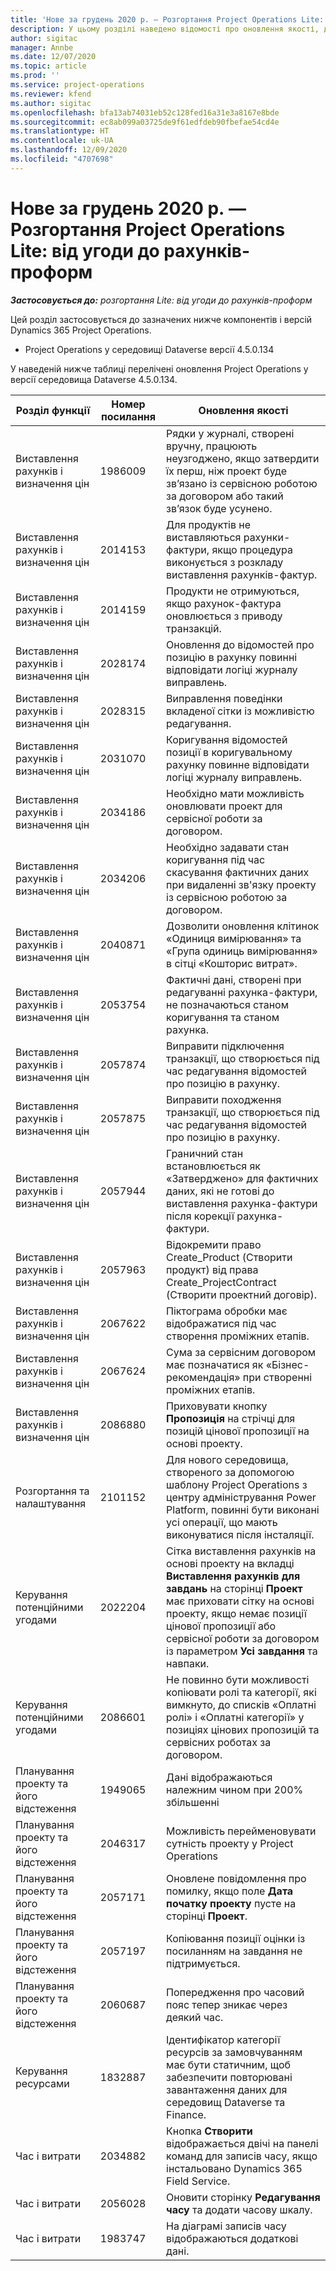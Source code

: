 ```yaml
---
title: 'Нове за грудень 2020 р. — Розгортання Project Operations Lite: від угоди до рахунків-проформ'
description: У цьому розділі наведено відомості про оновлення якості, доступні у випуску розгортання Project Operations Lite в грудні 2020 р. — від угоди до рахунків-проформ.
author: sigitac
manager: Annbe
ms.date: 12/07/2020
ms.topic: article
ms.prod: ''
ms.service: project-operations
ms.reviewer: kfend
ms.author: sigitac
ms.openlocfilehash: bfa13ab74031eb52c128fed16a31e3a8167e8bde
ms.sourcegitcommit: ec8ab099a03725de9f61edfdeb90fbefae54cd4e
ms.translationtype: HT
ms.contentlocale: uk-UA
ms.lasthandoff: 12/09/2020
ms.locfileid: "4707698"
---
```

# <a name="whats-new-december-2020---project-operations-lite-deployment---deal-to-proforma-invoicing"></a>Нове за грудень 2020 р. — Розгортання Project Operations Lite: від угоди до рахунків-проформ

_**Застосовується до:** розгортання Lite: від угоди до рахунків-проформ_

Цей розділ застосовується до зазначених нижче компонентів і версій Dynamics 365 Project Operations.

  - Project Operations у середовищі Dataverse версії 4.5.0.134 

У наведеній нижче таблиці перелічені оновлення Project Operations у версії середовища Dataverse 4.5.0.134.

| **Розділ функції** | **Номер посилання** | **Оновлення якості** |
| --- | --- | --- |
| Виставлення рахунків і визначення цін | 1986009 | Рядки у журналі, створені вручну, працюють неузгоджено, якщо затвердити їх перш, ніж проект буде зв’язано із сервісною роботою за договором або такий зв’язок буде усунено. |
| Виставлення рахунків і визначення цін | 2014153 | Для продуктів не виставляються рахунки-фактури, якщо процедура виконується з розкладу виставлення рахунків-фактур. |
| Виставлення рахунків і визначення цін | 2014159 | Продукти не отримуються, якщо рахунок-фактура оновлюється з приводу транзакцій. |
| Виставлення рахунків і визначення цін | 2028174 | Оновлення до відомостей про позицію в рахунку повинні відповідати логіці журналу виправлень. |
| Виставлення рахунків і визначення цін | 2028315 | Виправлення поведінки вкладеної сітки із можливістю редагування. |
| Виставлення рахунків і визначення цін | 2031070 | Коригування відомостей позиції в коригувальному рахунку повинне відповідати логіці журналу виправлень. |
| Виставлення рахунків і визначення цін | 2034186 | Необхідно мати можливість оновлювати проект для сервісної роботи за договором. |
| Виставлення рахунків і визначення цін | 2034206 | Необхідно задавати стан коригування під час скасування фактичних даних при видаленні зв'язку проекту із сервісною роботою за договором. |
| Виставлення рахунків і визначення цін | 2040871 | Дозволити оновлення клітинок «Одиниця вимірювання» та «Група одиниць вимірювання» в сітці «Кошторис витрат». |
| Виставлення рахунків і визначення цін | 2053754 | Фактичні дані, створені при редагуванні рахунка-фактури, не позначаються станом коригування та станом рахунка. |
| Виставлення рахунків і визначення цін | 2057874 | Виправити підключення транзакції, що створюється під час редагування відомостей про позицію в рахунку. |
| Виставлення рахунків і визначення цін | 2057875 | Виправити походження транзакції, що створюється під час редагування відомостей про позицію в рахунку. |
| Виставлення рахунків і визначення цін | 2057944 | Граничний стан встановлюється як «Затверджено» для фактичних даних, які не готові до виставлення рахунка-фактури після корекції рахунка-фактури. |
| Виставлення рахунків і визначення цін | 2057963 | Відокремити право Create\_Product (Створити продукт) від права Create\_ProjectContract (Створити проектний договір). |
| Виставлення рахунків і визначення цін | 2067622 | Піктограма обробки має відображатися під час створення проміжних етапів. |
| Виставлення рахунків і визначення цін | 2067624 | Сума за сервісним договором має позначатися як «Бізнес-рекомендація» при створенні проміжних етапів. |
| Виставлення рахунків і визначення цін | 2086880 | Приховувати кнопку **Пропозиція** на стрічці для позицій цінової пропозиції на основі проекту. |
| Розгортання та налаштування | 2101152 | Для нового середовища, створеного за допомогою шаблону Project Operations з центру адміністрування Power Platform, повинні бути виконані усі операції, що мають виконуватися після інсталяції. |
| Керування потенційними угодами | 2022204 | Сітка виставлення рахунків на основі проекту на вкладці **Виставлення рахунків для завдань** на сторінці **Проект** має приховати сітку на основі проекту, якщо немає позиції цінової пропозиції або сервісної роботи за договором із параметром **Усі завдання** та навпаки. |
| Керування потенційними угодами | 2086601 | Не повинно бути можливості копіювати ролі та категорії, які вимкнуто, до списків «Оплатні ролі» і «Оплатні категорії» у позиціях цінових пропозицій та сервісних роботах за договором. |
| Планування проекту та його відстеження | 1949065 | Дані відображаються належним чином при 200% збільшенні |
| Планування проекту та його відстеження | 2046317 | Можливість перейменовувати сутність проекту у Project Operations |
| Планування проекту та його відстеження | 2057171 | Оновлене повідомлення про помилку, якщо поле **Дата початку проекту** пусте на сторінці **Проект**. |
| Планування проекту та його відстеження | 2057197 | Копіювання позиції оцінки із посиланням на завдання не підтримується. |
| Планування проекту та його відстеження | 2060687 | Попередження про часовий пояс тепер зникає через деякий час. |
| Керування ресурсами | 1832887 | Ідентифікатор категорії ресурсів за замовчуванням має бути статичним, щоб забезпечити повторювані завантаження даних для середовищ Dataverse та Finance. |
| Час і витрати | 2034882 | Кнопка **Створити** відображається двічі на панелі команд для записів часу, якщо інстальовано Dynamics 365 Field Service. |
| Час і витрати | 2056028 | Оновити сторінку **Редагування часу** та додати часову шкалу. |
| Час і витрати | 1983747 | На діаграмі записів часу відображаються додаткові дані. |
